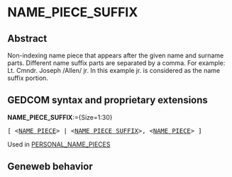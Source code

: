 ﻿<!-- licence GPL V2, cf https://github.com/TitiFix/geneweb -->
# NAME_PIECE_SUFFIX
## Abstract
Non-indexing name piece that appears after the given name and surname parts. Different name suffix
parts are separated by a comma.
For example:
Lt. Cmndr. Joseph /Allen/ jr.
In this example jr. is considered as the name suffix portion.


## GEDCOM syntax and proprietary extensions

**NAME_PIECE_SUFFIX**:={Size=1:30}
<pre>
[ &lt;<a href=Ged.NAME_PIECE.md>NAME_PIECE</a>&gt; | &lt;<a href=Ged.NAME_PIECE_SUFFIX.md>NAME_PIECE_SUFFIX</a>&gt;, &lt;<a href=Ged.NAME_PIECE.md>NAME_PIECE</a>&gt; ]
</pre>
Used in <a href=Ged.PERSONAL_NAME_PIECES.md>PERSONAL_NAME_PIECES</a><br />


## Geneweb behavior


